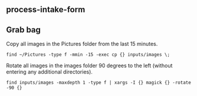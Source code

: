 ## process-intake-form

## Grab bag

Copy all images in the Pictures folder from the last 15 minutes.
```
find ~/Pictures -type f -mmin -15 -exec cp {} inputs/images \;
```

Rotate all images in the images folder 90 degrees to the left (without entering any additional directories).
```
find inputs/images -maxdepth 1 -type f | xargs -I {} magick {} -rotate -90 {}
```
